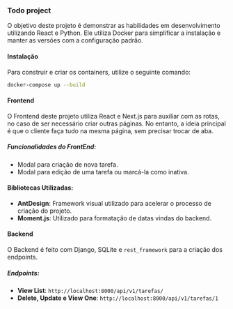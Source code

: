 ### Todo project

O objetivo deste projeto é demonstrar as habilidades em desenvolvimento utilizando React e Python. Ele utiliza Docker para simplificar a instalação e manter as versões com a configuração padrão.

#### Instalação

Para construir e criar os containers, utilize o seguinte comando:

```bash
docker-compose up --build
```

#### Frontend

O Frontend deste projeto utiliza React e Next.js para auxiliar com as rotas, no caso de ser necessário criar outras páginas. No entanto, a ideia principal é que o cliente faça tudo na mesma página, sem precisar trocar de aba.

##### Funcionalidades do FrontEnd:

- Modal para criação de nova tarefa.
- Modal para edição de uma tarefa ou marcá-la como inativa.

#### Bibliotecas Utilizadas:

- **AntDesign**: Framework visual utilizado para acelerar o processo de criação do projeto.
- **Moment.js**: Utilizado para formatação de datas vindas do backend.

#### Backend

O Backend é feito com Django, SQLite e `rest_framework` para a criação dos endpoints.

##### Endpoints:

- **View List**: `http://localhost:8000/api/v1/tarefas/`
- **Delete, Update e View One**: `http://localhost:8000/api/v1/tarefas/1`
